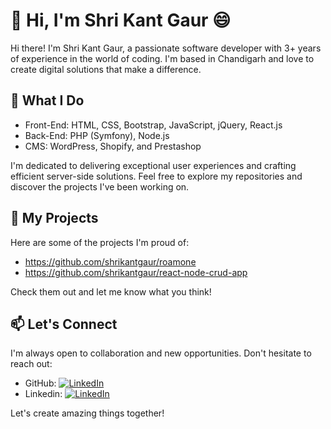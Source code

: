# 👋 Hi, I'm Shri Kant Gaur 😄

Hi there! I'm Shri Kant Gaur, a passionate software developer with 3+ years of experience in the world of coding. I'm based in Chandigarh and love to create digital solutions that make a difference.

## 💼 What I Do

- Front-End: HTML, CSS, Bootstrap, JavaScript, jQuery, React.js
- Back-End: PHP (Symfony), Node.js
- CMS: WordPress, Shopify, and Prestashop

I'm dedicated to delivering exceptional user experiences and crafting efficient server-side solutions. Feel free to explore my repositories and discover the projects I've been working on.

## 🚀 My Projects

Here are some of the projects I'm proud of:

- https://github.com/shrikantgaur/roamone 
- https://github.com/shrikantgaur/react-node-crud-app

Check them out and let me know what you think!

## 📫 Let's Connect

I'm always open to collaboration and new opportunities. Don't hesitate to reach out:

- GitHub: [![LinkedIn](https://img.shields.io/badge/LinkedIn-Connect-blue)](https://www.linkedin.com/in/shrikant-gaur-a54331297)
- Linkedin: [![LinkedIn](https://img.shields.io/badge/LinkedIn-Connect-blue)](https://www.linkedin.com/in/shrikant-gaur-a54331297)

Let's create amazing things together!
